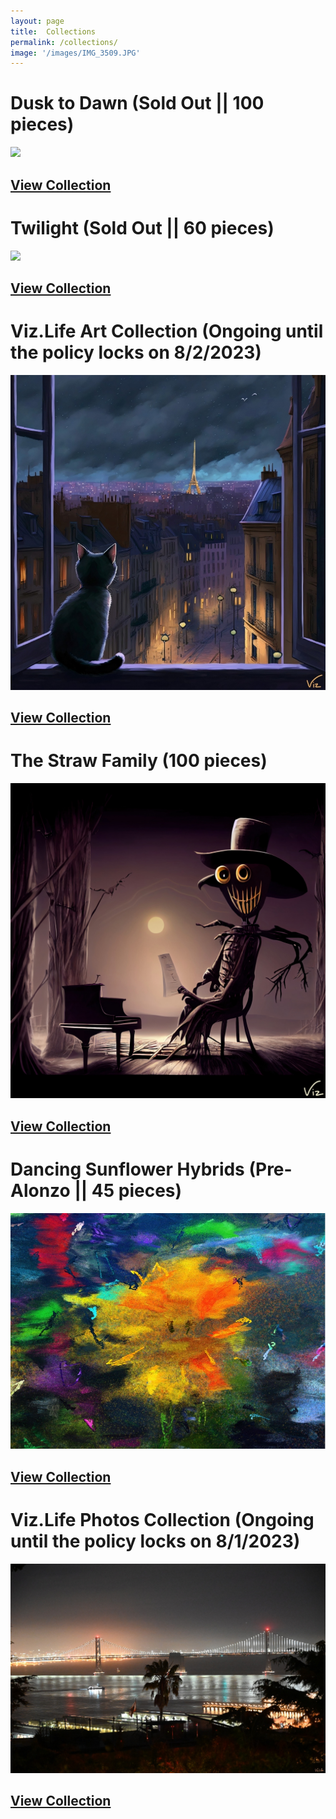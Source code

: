 ```yaml
---
layout: page
title:  Collections
permalink: /collections/
image: '/images/IMG_3509.JPG'
---
```


# Dusk to Dawn (Sold Out || 100 pieces)
![](/images/10x10-dusk-to-dawn.jpg) 
## [View Collection](https://www.jpg.store/collection/dusktodawn) 

# Twilight (Sold Out || 60 pieces)
![](/images/new_collection_10x6_.jpg) 
## [View Collection](https://www.jpg.store/collection/twilight)

# Viz.Life Art Collection (Ongoing until the policy locks on 8/2/2023)
![](/images/art-collection/120800px.jpg) 
## [View Collection](https://www.jpg.store/collection/vizlifeartcollection)

# The Straw Family (100 pieces)
![](/images/the-straw-family/43.jpg) 
## [View Collection](https://www.jpg.store/collection/thestrawfamily)

# Dancing Sunflower Hybrids (Pre-Alonzo || 45 pieces)
![](/images/dancing_sunflower.jpg) 
## [View Collection](https://www.jpg.store/collection/vizlifedancingsunflowerhybrids)

# Viz.Life Photos Collection (Ongoing until the policy locks on 8/1/2023)
![](/images/photography/cnfts/VizDotLifePhotographySeriesOne0035resized_25.jpg) 
## [View Collection](https://www.jpg.store/collection/vizlifephotoscollection)

